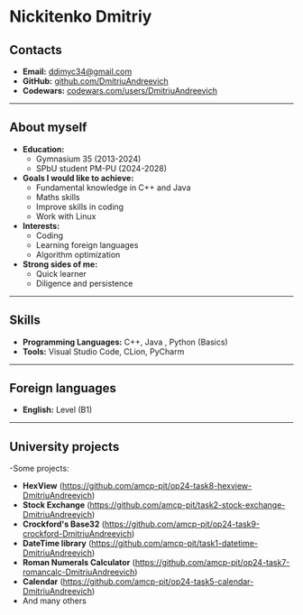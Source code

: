 # Nickitenko Dmitriy

## Contacts
- **Email:** ddimyc34@gmail.com  
- **GitHub:** [github.com/DmitriuAndreevich](https://github.com/DmitriuAndreevich)  
- **Codewars:** [codewars.com/users/DmitriuAndreevich](https://www.codewars.com/users/DmitriuAndreevich)  

---

## About myself
- **Education:**
  - Gymnasium 35 (2013-2024)  
  - SPbU student PM-PU (2024-2028)  
- **Goals I would like to achieve:**
  - Fundamental knowledge in C++ and Java
  - Maths skills  
  - Improve skills in coding  
  - Work with Linux  
- **Interests:**
  - Coding  
  - Learning foreign languages  
  - Algorithm optimization 
- **Strong sides of me:**
  - Quick learner
  - Diligence and persistence

---

## Skills
- **Programming Languages:** C++, Java , Python (Basics)  
- **Tools:** Visual Studio Code, CLion, PyCharm  

---

## Foreign languages
- **English:** Level (B1)  


---
## University projects
-Some projects:
  - **HexView** (https://github.com/amcp-pit/op24-task8-hexview-DmitriuAndreevich)
  - **Stock Exchange** (https://github.com/amcp-pit/task2-stock-exchange-DmitriuAndreevich)
  - **Crockford's Base32** (https://github.com/amcp-pit/op24-task9-crockford-DmitriuAndreevich)
  - **DateTime library** (https://github.com/amcp-pit/task1-datetime-DmitriuAndreevich)
  - **Roman Numerals Calculator** (https://github.com/amcp-pit/op24-task7-romancalc-DmitriuAndreevich)
  - **Calendar** (https://github.com/amcp-pit/op24-task5-calendar-DmitriuAndreevich)
  - And many others

